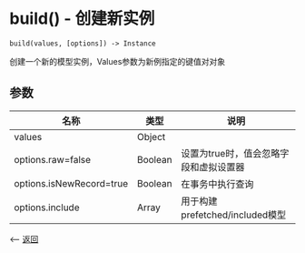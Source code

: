 # build() - 创建新实例

````
build(values, [options]) -> Instance
````

创建一个新的模型实例，Values参数为新例指定的键值对对象

## 参数

| 名称             | 类型            | 说明              |
| --------------- | --------------- | ---------------  |
| values          | Object          | 	               |
| options.raw=false | Boolean          | 设置为true时，值会忽略字段和虚拟设置器 |
| options.isNewRecord=true | Boolean | 在事务中执行查询 |
| options.include | Array | 用于构建prefetched/included模型 |

                                             


<-- [返回](../catalogue.md)